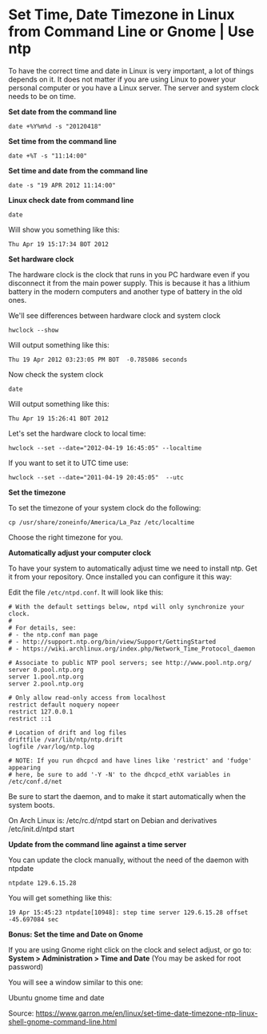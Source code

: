 # Set Time, Date Timezone in Linux from Command Line or Gnome | Use ntp

To have the correct time and date in Linux is very important, a lot of things depends on it. It does not matter if you are using Linux to power your personal computer or you have a Linux server. The server and system clock needs to be on time.

**Set date from the command line**

```
date +%Y%m%d -s "20120418"
```

**Set time from the command line**

```
date +%T -s "11:14:00"
```

**Set time and date from the command line**

```
date -s "19 APR 2012 11:14:00"
```

**Linux check date from command line**

```
date
```

Will show you something like this:

```
Thu Apr 19 15:17:34 BOT 2012
```

**Set hardware clock**

The hardware clock is the clock that runs in you PC hardware even if you disconnect it from the main power supply. This is because it has a lithium battery in the modern computers and another type of battery in the old ones.

We'll see differences between hardware clock and system clock

```
hwclock --show
```

Will output something like this:

```
Thu 19 Apr 2012 03:23:05 PM BOT  -0.785086 seconds
```

Now check the system clock

```
date
```

Will output something like this:

```
Thu Apr 19 15:26:41 BOT 2012
```

Let's set the hardware clock to local time:

```
hwclock --set --date="2012-04-19 16:45:05" --localtime
```

If you want to set it to UTC time use:

```
hwclock --set --date="2011-04-19 20:45:05"  --utc
```

**Set the timezone**

To set the timezone of your system clock do the following:

```
cp /usr/share/zoneinfo/America/La_Paz /etc/localtime
```

Choose the right timezone for you.

**Automatically adjust your computer clock**

To have your system to automatically adjust time we need to install ntp. Get it from your repository. Once installed you can configure it this way:

Edit the file `/etc/ntpd.conf`. It will look like this:

```
# With the default settings below, ntpd will only synchronize your clock.
#
# For details, see:
# - the ntp.conf man page
# - http://support.ntp.org/bin/view/Support/GettingStarted
# - https://wiki.archlinux.org/index.php/Network_Time_Protocol_daemon

# Associate to public NTP pool servers; see http://www.pool.ntp.org/
server 0.pool.ntp.org
server 1.pool.ntp.org
server 2.pool.ntp.org

# Only allow read-only access from localhost
restrict default noquery nopeer
restrict 127.0.0.1
restrict ::1

# Location of drift and log files
driftfile /var/lib/ntp/ntp.drift
logfile /var/log/ntp.log

# NOTE: If you run dhcpcd and have lines like 'restrict' and 'fudge' appearing
# here, be sure to add '-Y -N' to the dhcpcd_ethX variables in /etc/conf.d/net
```

Be sure to start the daemon, and to make it start automatically when the system boots.

On Arch Linux is: /etc/rc.d/ntpd start on Debian and derivatives /etc/init.d/ntpd start

**Update from the command line against a time server**

You can update the clock manually, without the need of the daemon with ntpdate

```
ntpdate 129.6.15.28
```

You will get something like this:

```
19 Apr 15:45:23 ntpdate[10948]: step time server 129.6.15.28 offset -45.697084 sec
```

**Bonus: Set the time and Date on Gnome**

If you are using Gnome right click on the clock and select adjust, or go to: __System > Administration > Time and Date__ (You may be asked for root password)

You will see a window similar to this one:

Ubuntu gnome time and date

Source: https://www.garron.me/en/linux/set-time-date-timezone-ntp-linux-shell-gnome-command-line.html
